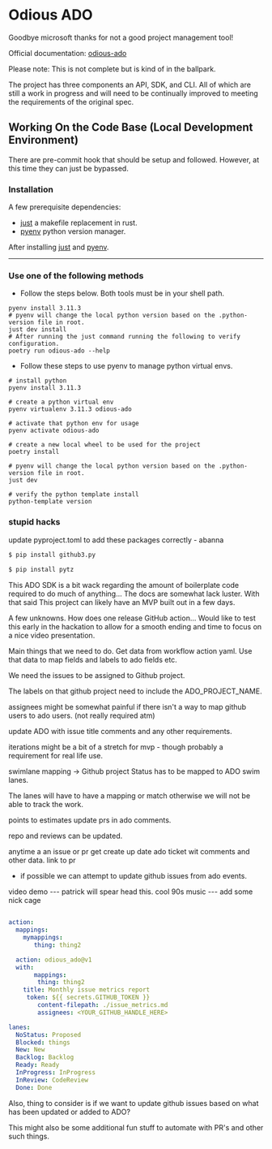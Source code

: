 # Odious ADO

Goodbye microsoft thanks for not a good project management tool!

Official documentation: [odious-ado]()

Please note: This is not complete but is kind of in the ballpark.

<!-- start elevator-pitch -->

The project has three components an API, SDK, and CLI. All of which are still a work in progress and
will need to be continually improved to meeting the requirements of the original spec.

<!-- end elevator-pitch -->

<!-- start quickstart -->

## Working On the Code Base (Local Development Environment)

There are pre-commit hook that should be setup and followed. However, at this time they can just be bypassed.

### Installation

A few prerequisite dependencies:
* [just](https://github.com/casey/just) a makefile replacement in rust.
* [pyenv](https://github.com/pyenv/pyenv#installation) python version manager.

After installing [just](https://github.com/casey/just) and [pyenv](https://github.com/pyenv/pyenv#installation).

---
### Use one of the following methods

* Follow the steps below. Both tools must be in your shell path.

```shell
pyenv install 3.11.3
# pyenv will change the local python version based on the .python-version file in root.
just dev install
# After running the just command running the following to verify configuration.
poetry run odious-ado --help
```

* Follow these steps to use pyenv to manage python virtual envs.

```shell
# install python
pyenv install 3.11.3

# create a python virtual env
pyenv virtualenv 3.11.3 odious-ado

# activate that python env for usage
pyenv activate odious-ado

# create a new local wheel to be used for the project 
poetry install

# pyenv will change the local python version based on the .python-version file in root.
just dev

# verify the python template install
python-template version
``` 
### stupid hacks

update pyproject.toml to add these packages correctly - abanna
```bash 
$ pip install github3.py 
 
$ pip install pytz
```

This ADO SDK is a bit wack regarding the amount of boilerplate code required to do much of anything...
The docs are somewhat lack luster. With that said This project can likely have an MVP built out in a
few days. 

A few unknowns.  How does one release GitHub action... Would like to test this early in the hackation to 
allow for a smooth ending and time to focus on a nice video presentation.

Main things that we need to do.  Get data from workflow action yaml. Use that data to map fields and labels to 
ado fields etc. 

We need the issues to be assigned to Github project.

The labels on that github project need to include the ADO_PROJECT_NAME.

assignees might be somewhat painful if there isn't a way to map github users to ado users. (not really required atm)

update ADO with issue title comments and any other requirements.

iterations might be a bit of a stretch for mvp - though probably a requirement for real life use.

swimlane mapping -> Github project Status has to be mapped to ADO swim lanes.

The lanes will have to have a mapping or match otherwise we will not be able to track the work.

points to estimates update prs in ado comments.

repo and reviews can be updated. 




anytime a an issue or pr get create up date ado ticket wit comments and other data. link to pr 

 - if possible we can attempt to update github issues from ado events.

video demo --- patrick will spear head this. cool 90s music --- add some nick cage 


```yaml

action:
  mappings:
    mymappings:
       thing: thing2

```

```yaml
  action: odious_ado@v1
  with:
       mappings:
        thing: thing2
    title: Monthly issue metrics report
     token: ${{ secrets.GITHUB_TOKEN }}
        content-filepath: ./issue_metrics.md
        assignees: <YOUR_GITHUB_HANDLE_HERE>
```

```yaml
lanes:
  NoStatus: Proposed
  Blocked: things
  New: New
  Backlog: Backlog
  Ready: Ready
  InProgress: InProgress
  InReview: CodeReview
  Done: Done
```

Also, thing to consider is if we want to update github issues based on what has been updated or added to ADO?

This might also be some additional fun stuff to automate with PR's and other such things.


